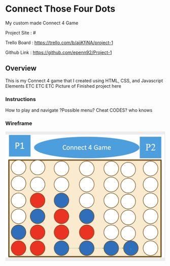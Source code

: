 # Connect Those Four Dots
My custom made Connect 4 Game

Project Site : #     

Trello Board : <https://trello.com/b/ajjKfjNA/project-1>     

Github Link : <https://github.com/epenn92/Project-1>  


## Overview
This is my Connect 4 game that I created using HTML, CSS, and Javascript Elements
ETC ETC ETC
Picture of Finished project here

### Instructions
How to play and navigate ?Possible menu? Cheat CODES? who knows

### Wireframe
![Connect 4 wireframe](/Pictures/WireFrame-Project1.jpg)   




